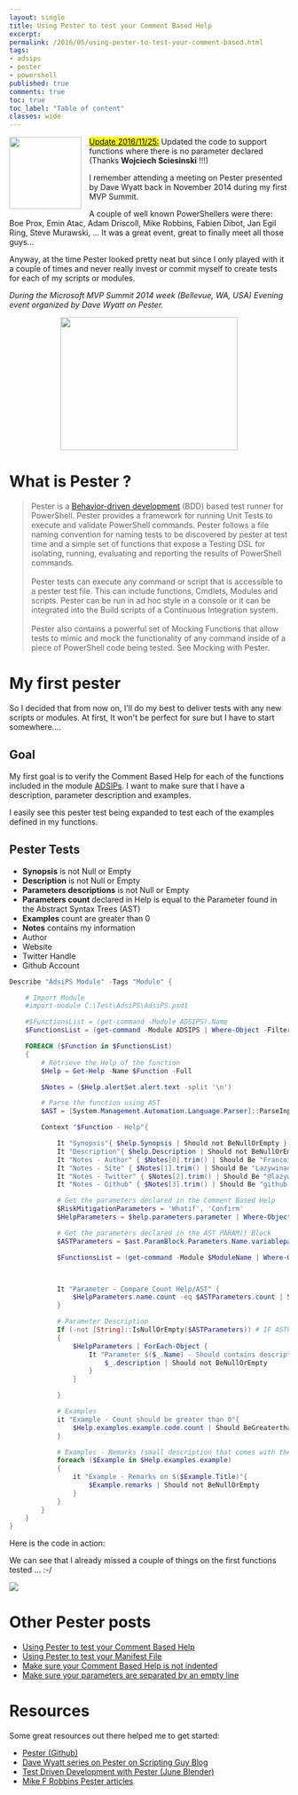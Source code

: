 ```yaml
---
layout: single
title: Using Pester to test your Comment Based Help
excerpt: 
permalink: /2016/05/using-pester-to-test-your-comment-based.html
tags: 
- adsips
- pester
- powershell
published: true
comments: true
toc: true
toc_label: "Table of content"
classes: wide
---
```


<img imageanchor="1" style="clear: left; float: left; margin-bottom: 1em; margin-right: 1em;" border="0" height="130" src="{{ site.url }}/images/2016/20160510_Using_Pester_to_test_your_Comment_Based_Help/pester_logo__332888956__-200x200.png" width="130" />
<mark><u>Update 2016/11/25:</u></mark> Updated the code to support functions where there is no parameter declared (Thanks <b>Wojciech Sciesinski</b> !!!)

I remember attending a meeting on Pester presented by Dave Wyatt back in November 2014 during my first MVP Summit.

A couple of well known PowerShellers were there: Boe Prox, Emin Atac, Adam Driscoll, Mike Robbins, Fabien Dibot, Jan Egil Ring, Steve Murawski, ...  It was a great event, great to finally meet all those guys...

Anyway, at the time Pester looked pretty neat but since I only played with it a couple of times and never really invest or commit myself to create tests for each of my scripts or modules.

<i>During the Microsoft MVP Summit 2014 week (Bellevue, WA, USA)
Evening event organized by Dave Wyatt on Pester.</i>

<center>
<a href="{{ site.url }}/images/2016/20160510_Using_Pester_to_test_your_Comment_Based_Help/IMG_20141104_223150__1621835198__-892x669.jpg" imageanchor="1" style="margin-left: auto; margin-right: auto;"><img border="0" height="240" src="{{ site.url }}/images/2016/20160510_Using_Pester_to_test_your_Comment_Based_Help/IMG_20141104_223150__1783351507__-320x240.jpg" width="320" /></a>
</center>

# What is Pester ?

> Pester is a <a href="https://en.wikipedia.org/wiki/Behavior-driven_development">Behavior-driven development</a> (BDD) based test runner for PowerShell. Pester provides a framework for running Unit Tests to execute and validate PowerShell commands. Pester follows a file naming convention for naming tests to be discovered by pester at test time and a simple set of functions that expose a Testing DSL for isolating, running, evaluating and reporting the results of PowerShell commands.<br><br>
> Pester tests can execute any command or script that is accessible to a pester test file. This can include functions, Cmdlets, Modules and scripts. Pester can be run in ad hoc style in a console or it can be integrated into the Build scripts of a Continuous Integration system.<br><br>
>Pester also contains a powerful set of Mocking Functions that allow tests to mimic and mock the functionality of any command inside of a piece of PowerShell code being tested. See Mocking with Pester.

# My first pester

So I decided that from now on, I'll do my best to deliver tests with any new scripts or modules.
At first, It won't be perfect for sure but I have to start somewhere....

## Goal

My first goal is to verify the Comment Based Help for each of the functions included in the module [ADSIPs](https://github.com/lazywinadmin/AdsiPS). I want to make sure that I have a description, parameter description and examples.

I easily see this pester test being expanded to test each of the examples defined in my functions.

## Pester Tests

* <b>Synopsis</b> is not Null or Empty
* <b>Description</b> is not Null or Empty
* <b>Parameters descriptions</b> is not Null or Empty
* <b>Parameters count </b>declared in Help is equal to the Parameter found in the Abstract Syntax Trees (AST)
* <b>Examples</b> count are greater than 0
* <b>Notes</b> contains my information
* Author
* Website
* Twitter Handle
* Github Account

```powershell
Describe "AdsiPS Module" -Tags "Module" {

    # Import Module
    #import-module C:\Test\AdsiPS\AdsiPS.psd1

    #$FunctionsList = (get-command -Module ADSIPS).Name
    $FunctionsList = (get-command -Module ADSIPS | Where-Object -FilterScript { $_.CommandType -eq 'Function' }).Name

    FOREACH ($Function in $FunctionsList)
    {
        # Retrieve the Help of the function
        $Help = Get-Help -Name $Function -Full

        $Notes = ($Help.alertSet.alert.text -split '\n')

        # Parse the function using AST
        $AST = [System.Management.Automation.Language.Parser]::ParseInput((Get-Content function:$Function), [ref]$null, [ref]$null)

        Context "$Function - Help"{

            It "Synopsis"{ $help.Synopsis | Should not BeNullOrEmpty }
            It "Description"{ $help.Description | Should not BeNullOrEmpty }
            It "Notes - Author" { $Notes[0].trim() | Should Be "Francois-Xavier Cat" }
            It "Notes - Site" { $Notes[1].trim() | Should Be "Lazywinadmin.com" }
            It "Notes - Twitter" { $Notes[2].trim() | Should Be "@lazywinadm" }
            It "Notes - Github" { $Notes[3].trim() | Should Be "github.com/lazywinadmin" }

            # Get the parameters declared in the Comment Based Help
            $RiskMitigationParameters = 'Whatif', 'Confirm'
            $HelpParameters = $help.parameters.parameter | Where-Object name -NotIn $RiskMitigationParameters

            # Get the parameters declared in the AST PARAM() Block
            $ASTParameters = $ast.ParamBlock.Parameters.Name.variablepath.userpath

            $FunctionsList = (get-command -Module $ModuleName | Where-Object -FilterScript { $_.CommandType -eq 'Function' }).Name



            It "Parameter - Compare Count Help/AST" {
                $HelpParameters.name.count -eq $ASTParameters.count | Should Be $true
            }

            # Parameter Description
            If (-not [String]::IsNullOrEmpty($ASTParameters)) # IF ASTParameters are found
            {
                $HelpParameters | ForEach-Object {
                    It "Parameter $($_.Name) - Should contains description"{
                        $_.description | Should not BeNullOrEmpty
                    }
                }

            }

            # Examples
            it "Example - Count should be greater than 0"{
                $Help.examples.example.code.count | Should BeGreaterthan 0
            }

            # Examples - Remarks (small description that comes with the example)
            foreach ($Example in $Help.examples.example)
            {
                it "Example - Remarks on $($Example.Title)"{
                    $Example.remarks | Should not BeNullOrEmpty
                }
            }
        }
    }
}
```

Here is the code in action:

We can see that I already missed a couple of things on the first functions tested ... :-/

<img border="0" src="{{ site.url }}/images/2016/20160510_Using_Pester_to_test_your_Comment_Based_Help/Pester_CommentBasedHelp02__42317191__-754x477.png" />

# Other Pester posts

* <a href="{{ site.url }}/2016/05/using-pester-to-test-your-comment-based.html" target="_blank">Using Pester to test your Comment Based Help</a>
* <a href="{{ site.url }}/2016/05/using-pester-to-test-your-manifest-file.html" target="_blank">Using Pester to test your Manifest File</a>
* <a href="{{ site.url }}/2016/08/powershellpester-make-sure-your-comment.html" target="_blank">Make sure your Comment Based Help is not indented</a>
* <a href="{{ site.url }}/2016/08/powershellpester-make-sure-your.html" target="_blank">Make sure your parameters are separated by an empty line</a>

# Resources

Some great resources out there helped me to get started:

* [Pester (Github)](https://github.com/pester/Pester/wiki)
* [Dave Wyatt series on Pester on Scripting Guy Blog](https://blogs.technet.microsoft.com/heyscriptingguy/2015/12/14/what-is-pester-and-why-should-i-care/)
* [Test Driven Development with Pester (June Blender)](https://www.youtube.com/watch?v=jvvh9cpD_LM&amp;list=PLfeA8kIs7Coc1Jn5hC4e_XgbFUaS5jY2i&amp;index=19)
* [Mike F Robbins Pester articles](http://mikefrobbins.com/tag/pester/)
